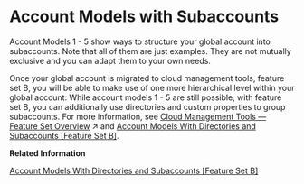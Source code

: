 <!-- loio049d331effa3434c8b55995f63f92f5f -->

# Account Models with Subaccounts

Account Models 1 - 5 show ways to structure your global account into subaccounts. Note that all of them are just examples. They are not mutually exclusive and you can adapt them to your own needs.

Once your global account is migrated to cloud management tools, feature set B, you will be able to make use of one more hierarchical level within your global account: While account models 1 - 5 are still possible, with feature set B, you can additionally use directories and custom properties to group subaccounts. For more information, see [Cloud Management Tools — Feature Set Overview](https://help.sap.com/viewer/65de2977205c403bbc107264b8eccf4b/Cloud/en-US/caf4e4e23aef4666ad8f125af393dfb2.html "Cloud management tools represent the group of technologies designed for managing SAP BTP.") :arrow_upper_right: and [Account Models With Directories and Subaccounts \[Feature Set B\]](account-models-with-directories-and-subaccounts-feature-set-b-b5a6b58.md#loiob5a6b58694784d0c9f4ff85f9b7336dd).

**Related Information**  


[Account Models With Directories and Subaccounts \[Feature Set B\]](account-models-with-directories-and-subaccounts-feature-set-b-b5a6b58.md#loiob5a6b58694784d0c9f4ff85f9b7336dd "With cloud management tools feature set B, we're introducing a more flexible account structure with directories.")


